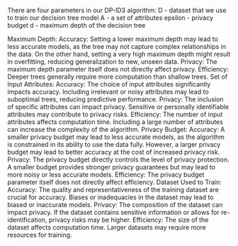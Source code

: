 There are four parameters in our DP-ID3 algorithm: D - dataset that we use to train our decision tree model A - a set of attributes epsilon - privacy budget d - maximum depth of the decision tree

Maximum Depth:
Accuracy: Setting a lower maximum depth may lead to less accurate models, as the tree may not capture complex relationships in the data. On the other hand, setting a very high maximum depth might result in overfitting, reducing generalization to new, unseen data.
Privacy: The maximum depth parameter itself does not directly affect privacy.
Efficiency: Deeper trees generally require more computation than shallow trees.
Set of Input Attributes:
Accuracy: The choice of input attributes significantly impacts accuracy. Including irrelevant or noisy attributes may lead to suboptimal trees, reducing predictive performance.
Privacy: The inclusion of specific attributes can impact privacy. Sensitive or personally identifiable attributes may contribute to privacy risks.
Efficiency: The number of input attributes affects computation time. Including a large number of attributes can increase the complexity of the algorithm.
Privacy Budget:
Accuracy: A smaller privacy budget may lead to less accurate models, as the algorithm is constrained in its ability to use the data fully. However, a larger privacy budget may lead to better accuracy at the cost of increased privacy risk.
Privacy: The privacy budget directly controls the level of privacy protection. A smaller budget provides stronger privacy guarantees but may lead to more noisy or less accurate models.
Efficiency: The privacy budget parameter itself does not directly affect efficiency.
Dataset Used to Train:
Accuracy: The quality and representativeness of the training dataset are crucial for accuracy. Biases or inadequacies in the dataset may lead to biased or inaccurate models.
Privacy: The composition of the dataset can impact privacy. If the dataset contains sensitive information or allows for re-identification, privacy risks may be higher.
Efficiency: The size of the dataset affects computation time. Larger datasets may require more resources for training.
